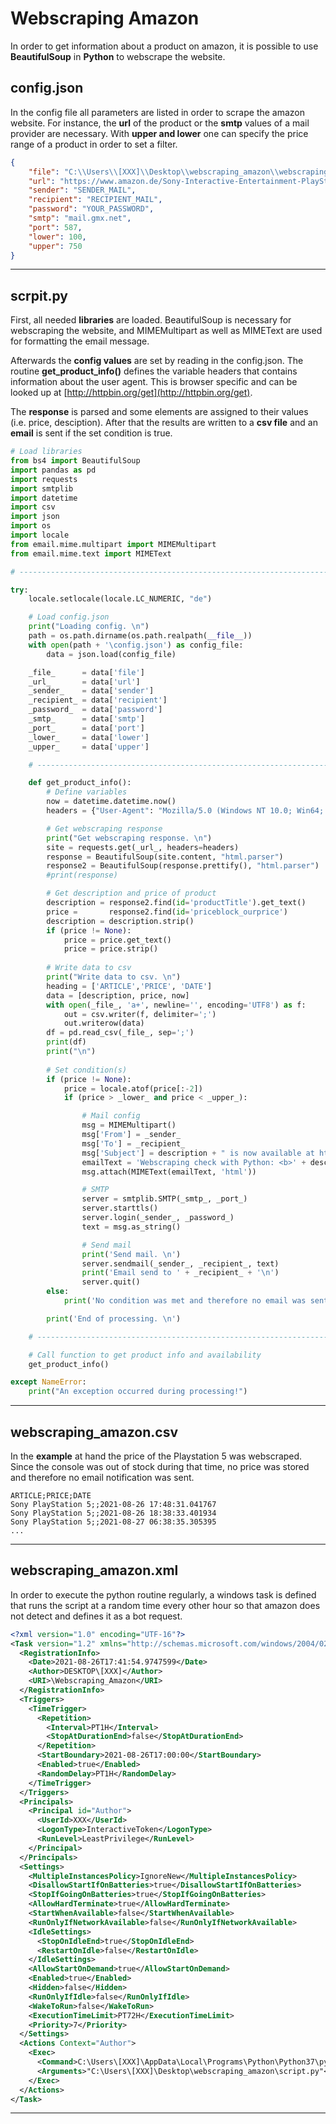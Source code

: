 # Webscraping Amazon

In order to get information about a product on amazon, it is possible to use **BeautifulSoup** in **Python** to webscrape the website.

## config.json

In the config file all parameters are listed in order to scrape the amazon website. For instance, the **url** of the product or the **smtp** values of a mail provider are necessary. With **upper and lower** one can specify the price range of a product in order to set a filter.

```json
{
    "file": "C:\\Users\\[XXX]\\Desktop\\webscraping_amazon\\webscraping_amazon.csv",
    "url": "https://www.amazon.de/Sony-Interactive-Entertainment-PlayStation-5/dp/B08H93ZRK9/",
    "sender": "SENDER_MAIL",
    "recipient": "RECIPIENT_MAIL",
    "password": "YOUR_PASSWORD",
    "smtp": "mail.gmx.net",
    "port": 587,
    "lower": 100,
    "upper": 750
}
```

---

## scrpit.py

First, all needed **libraries** are loaded. BeautifulSoup is necessary for webscraping the website, and MIMEMultipart as well as MIMEText are used for formatting the email message.

Afterwards the **config values** are set by reading in the config.json. The routine **get_product_info()** defines the variable headers that contains information about the user agent. This is browser specific and can be looked up at [http://httpbin.org/get](http://httpbin.org/get).

The **response** is parsed and some elements are assigned to their values (i.e. price, desciption). After that the results are written to a **csv file** and an **email** is sent if the set condition is true.

```python
# Load libraries
from bs4 import BeautifulSoup
import pandas as pd
import requests
import smtplib
import datetime
import csv
import json
import os
import locale
from email.mime.multipart import MIMEMultipart
from email.mime.text import MIMEText

# -------------------------------------------------------------------------

try:
    locale.setlocale(locale.LC_NUMERIC, "de")

    # Load config.json
    print("Loading config. \n")
    path = os.path.dirname(os.path.realpath(__file__))
    with open(path + '\config.json') as config_file:
        data = json.load(config_file)

    _file_      = data['file']
    _url_       = data['url']
    _sender_    = data['sender']
    _recipient_ = data['recipient']
    _password_  = data['password']
    _smtp_      = data['smtp']
    _port_      = data['port']
    _lower_     = data['lower']
    _upper_     = data['upper']

    # -------------------------------------------------------------------------

    def get_product_info():
        # Define variables
        now = datetime.datetime.now()
        headers = {"User-Agent": "Mozilla/5.0 (Windows NT 10.0; Win64; x64; rv:91.0) Gecko/20100101 Firefox/91.0", "X-Amzn-Trace-Id": "Root=1-612654ea-73fbcbc35fda58ec6038f08e"}

        # Get webscraping response
        print("Get webscraping response. \n")
        site = requests.get(_url_, headers=headers)
        response = BeautifulSoup(site.content, "html.parser")
        response2 = BeautifulSoup(response.prettify(), "html.parser")
        #print(response)

        # Get description and price of product
        description = response2.find(id='productTitle').get_text()
        price =       response2.find(id='priceblock_ourprice')
        description = description.strip()
        if (price != None):
            price = price.get_text()
            price = price.strip()
        
        # Write data to csv
        print("Write data to csv. \n")
        heading = ['ARTICLE','PRICE', 'DATE']
        data = [description, price, now]
        with open(_file_, 'a+', newline='', encoding='UTF8') as f:
            out = csv.writer(f, delimiter=';')
            out.writerow(data)
        df = pd.read_csv(_file_, sep=';')
        print(df)
        print("\n")
        
        # Set condition(s)
        if (price != None):
            price = locale.atof(price[:-2])
            if (price > _lower_ and price < _upper_):

                # Mail config
                msg = MIMEMultipart()
                msg['From'] = _sender_
                msg['To'] = _recipient_
                msg['Subject'] = description + " is now available at https://www.amazon.de for " + str(price) + "(Euros)"
                emailText = 'Webscraping check with Python: <b>' + description + ' is now available</b> at a price of <b>' + str(price) + ' €</b>. </br></br>See: <a href="' + _url_ + '">' + _url_ + '</a>'
                msg.attach(MIMEText(emailText, 'html'))

                # SMTP
                server = smtplib.SMTP(_smtp_, _port_) 
                server.starttls()
                server.login(_sender_, _password_)
                text = msg.as_string()

                # Send mail
                print('Send mail. \n')
                server.sendmail(_sender_, _recipient_, text)
                print('Email send to ' + _recipient_ + '\n')
                server.quit() 
        else:
            print('No condition was met and therefore no email was sent. \n')

        print('End of processing. \n') 

    # -------------------------------------------------------------------------

    # Call function to get product info and availability 
    get_product_info()

except NameError:
    print("An exception occurred during processing!")

```

---

## webscraping_amazon.csv

In the **example** at hand the price of the Playstation 5 was webscraped. Since the console was out of stock during that time, no price was stored and therefore no email notification was sent.


    ARTICLE;PRICE;DATE
    Sony PlayStation 5;;2021-08-26 17:48:31.041767
    Sony PlayStation 5;;2021-08-26 18:38:33.401934
    Sony PlayStation 5;;2021-08-27 06:38:35.305395
    ...

---

## webscraping_amazon.xml

In order to execute the python routine regularly, a windows task is defined that runs the script at a random time every other hour so that amazon does not detect and defines it as a bot request.

```xml
<?xml version="1.0" encoding="UTF-16"?>
<Task version="1.2" xmlns="http://schemas.microsoft.com/windows/2004/02/mit/task">
  <RegistrationInfo>
    <Date>2021-08-26T17:41:54.9747599</Date>
    <Author>DESKTOP\[XXX]</Author>
    <URI>\Webscraping_Amazon</URI>
  </RegistrationInfo>
  <Triggers>
    <TimeTrigger>
      <Repetition>
        <Interval>PT1H</Interval>
        <StopAtDurationEnd>false</StopAtDurationEnd>
      </Repetition>
      <StartBoundary>2021-08-26T17:00:00</StartBoundary>
      <Enabled>true</Enabled>
      <RandomDelay>PT1H</RandomDelay>
    </TimeTrigger>
  </Triggers>
  <Principals>
    <Principal id="Author">
      <UserId>XXX</UserId>
      <LogonType>InteractiveToken</LogonType>
      <RunLevel>LeastPrivilege</RunLevel>
    </Principal>
  </Principals>
  <Settings>
    <MultipleInstancesPolicy>IgnoreNew</MultipleInstancesPolicy>
    <DisallowStartIfOnBatteries>true</DisallowStartIfOnBatteries>
    <StopIfGoingOnBatteries>true</StopIfGoingOnBatteries>
    <AllowHardTerminate>true</AllowHardTerminate>
    <StartWhenAvailable>false</StartWhenAvailable>
    <RunOnlyIfNetworkAvailable>false</RunOnlyIfNetworkAvailable>
    <IdleSettings>
      <StopOnIdleEnd>true</StopOnIdleEnd>
      <RestartOnIdle>false</RestartOnIdle>
    </IdleSettings>
    <AllowStartOnDemand>true</AllowStartOnDemand>
    <Enabled>true</Enabled>
    <Hidden>false</Hidden>
    <RunOnlyIfIdle>false</RunOnlyIfIdle>
    <WakeToRun>false</WakeToRun>
    <ExecutionTimeLimit>PT72H</ExecutionTimeLimit>
    <Priority>7</Priority>
  </Settings>
  <Actions Context="Author">
    <Exec>
      <Command>C:\Users\[XXX]\AppData\Local\Programs\Python\Python37\python.exe</Command>
      <Arguments>"C:\Users\[XXX]\Desktop\webscraping_amazon\script.py"</Arguments>
    </Exec>
  </Actions>
</Task>
```

---
